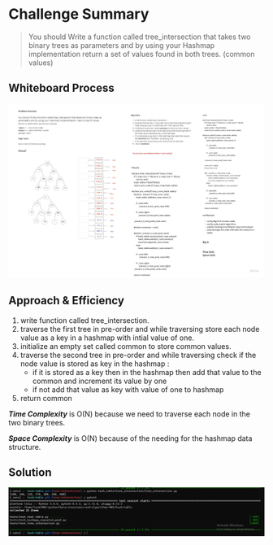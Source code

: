 # Challenge Summary

> You should Write a function called tree_intersection that takes two binary trees as parameters and by using your Hashmap implementation  return a set of values found in both trees. (common values)
## Whiteboard Process
![](tree-intersection.jpg)

## Approach & Efficiency

1. write function called tree_intersection.
2. traverse the first tree  in pre-order and while traversing store each node value as a key in a hashmap with intial value of one.
3. initialize an empty set  called common to store common values.
4. traverse the second tree in pre-order and while traversing check if the node value is stored as key in the hashmap :
   - if it is stored as a key then in the hashmap then add that value to the common and increment  its value by one
   - if not add that value as key with value of one to hashmap
5. return common


***Time Complexity*** is O(N) because we need to traverse each node in the two binary trees.

***Space Complexity*** is O(N) because of the needing for the hashmap data structure.

## Solution
![](test_tree_intersection.PNG)
